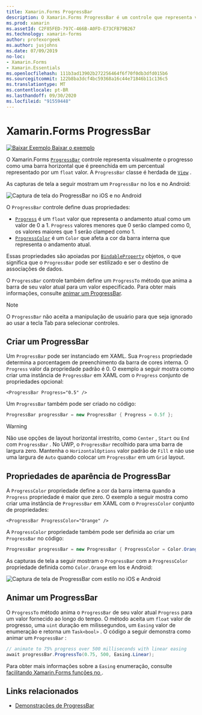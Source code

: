```yaml
---
title: Xamarin.Forms ProgressBar
description: O Xamarin.Forms ProgressBar é um controle que representa visualmente o progresso como uma barra horizontal que é preenchida com base em uma propriedade float.
ms.prod: xamarin
ms.assetId: C2F85FED-797C-466B-A0FD-E73CFB79B267
ms.technology: xamarin-forms
author: profexorgeek
ms.author: jusjohns
ms.date: 07/09/2019
no-loc:
- Xamarin.Forms
- Xamarin.Essentials
ms.openlocfilehash: 111b3ad13902b272256464f6f70f0db3dfd015b6
ms.sourcegitcommit: 122b8ba3dcf4bc59368a16c44e71846b11c136c5
ms.translationtype: MT
ms.contentlocale: pt-BR
ms.lasthandoff: 09/30/2020
ms.locfileid: "91559448"
---
```

# <a name="no-locxamarinforms-progressbar"></a>Xamarin.Forms ProgressBar
[![Baixar Exemplo](~/media/shared/download.png) Baixar o exemplo](https://docs.microsoft.com/samples/xamarin/xamarin-forms-samples/userinterface-progressbardemos/)

O Xamarin.Forms [`ProgressBar`](xref:Xamarin.Forms.ProgressBar) controle representa visualmente o progresso como uma barra horizontal que é preenchida em um percentual representado por um `float` valor. A `ProgressBar` classe é herdada de [`View`](xref:Xamarin.Forms.View) .

As capturas de tela a seguir mostram um `ProgressBar` no Ios e no Android:

![Captura de tela do ProgressBar no iOS e no Android](progressbar-images/progressbars-default.png "ProgressBar no iOS e Android")

O `ProgressBar` controle define duas propriedades:

* [`Progress`](xref:Xamarin.Forms.ProgressBar.Progress) é um `float` valor que representa o andamento atual como um valor de 0 a 1. `Progress` valores menores que 0 serão clamped como 0, os valores maiores que 1 serão clamped como 1.
* [`ProgressColor`](xref:Xamarin.Forms.ProgressBar.ProgressColor) é um `Color` que afeta a cor da barra interna que representa o andamento atual.

Essas propriedades são apoiadas por [`BindableProperty`](xref:Xamarin.Forms.BindableProperty) objetos, o que significa que o `ProgressBar` pode ser estilizado e ser o destino de associações de dados.

O `ProgressBar` controle também define um `ProgressTo` método que anima a barra de seu valor atual para um valor especificado. Para obter mais informações, consulte [animar um ProgressBar](#animate-a-progressbar).

> [!NOTE]
> O `ProgressBar` não aceita a manipulação de usuário para que seja ignorado ao usar a tecla Tab para selecionar controles.

## <a name="create-a-progressbar"></a>Criar um ProgressBar

Um `ProgressBar` pode ser instanciado em XAML. Sua `Progress` propriedade determina a porcentagem de preenchimento da barra de cores interna. O `Progress` valor da propriedade padrão é 0. O exemplo a seguir mostra como criar uma instância de `ProgressBar` em XAML com o `Progress` conjunto de propriedades opcional:

```xaml
<ProgressBar Progress="0.5" />
```

Um `ProgressBar` também pode ser criado no código:

```csharp
ProgressBar progressBar = new ProgressBar { Progress = 0.5f };
```

> [!WARNING]
> Não use opções de layout horizontal irrestrito, como `Center` , `Start` ou `End` com `ProgressBar` . No UWP, o `ProgressBar` recolhido para uma barra de largura zero. Mantenha o `HorizontalOptions` valor padrão de `Fill` e não use uma largura de `Auto` quando colocar um `ProgressBar` em um `Grid` layout.

## <a name="progressbar-appearance-properties"></a>Propriedades de aparência de ProgressBar

A `ProgressColor` propriedade define a cor da barra interna quando a `Progress` propriedade é maior que zero. O exemplo a seguir mostra como criar uma instância de `ProgressBar` em XAML com o `ProgressColor` conjunto de propriedades:

```xaml
<ProgressBar ProgressColor="Orange" />
```

A `ProgressColor` propriedade também pode ser definida ao criar um `ProgressBar` no código:

```csharp
ProgressBar progressBar = new ProgressBar { ProgressColor = Color.Orange };
```

As capturas de tela a seguir mostram o `ProgressBar` com a `ProgressColor` propriedade definida como `Color.Orange` em Ios e Android:

![Captura de tela de ProgressBar com estilo no iOS e Android](progressbar-images/progressbars-styled.png "ProgressBar com estilo no iOS e no Android")

## <a name="animate-a-progressbar"></a>Animar um ProgressBar

O `ProgressTo` método anima o `ProgressBar` de seu valor atual `Progress` para um valor fornecido ao longo do tempo. O método aceita um `float` valor de progresso, uma `uint` duração em milissegundos, um `Easing` valor de enumeração e retorna um `Task<bool>` . O código a seguir demonstra como animar um `ProgressBar` :

```csharp
// animate to 75% progress over 500 milliseconds with linear easing
await progressBar.ProgressTo(0.75, 500, Easing.Linear);
```

Para obter mais informações sobre a `Easing` enumeração, consulte [facilitando Xamarin.Forms funções no ](~/xamarin-forms/user-interface/animation/easing.md).

## <a name="related-links"></a>Links relacionados

* [Demonstrações de ProgressBar](/samples/xamarin/xamarin-forms-samples/userinterface-progressbardemos/)
